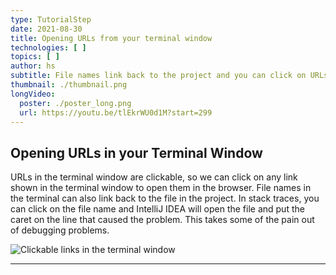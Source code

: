```yaml
---
type: TutorialStep
date: 2021-08-30
title: Opening URLs from your terminal window
technologies: [ ]
topics: [ ]
author: hs
subtitle: File names link back to the project and you can click on URLs in the terminal window
thumbnail: ./thumbnail.png
longVideo:
  poster: ./poster_long.png
  url: https://youtu.be/tlEkrWU0d1M?start=299
---
```


## Opening URLs in your Terminal Window
URLs in the terminal window are clickable, so we can click on any link shown in the terminal window to open them in the browser. File names in the terminal can also link back to the file in the project. In stack traces, you can click on the file name and IntelliJ IDEA will open the file and put the caret on the line that caused the problem. This takes some of the pain out of debugging problems.

![Clickable links in the terminal window](clickable-links.png)

---